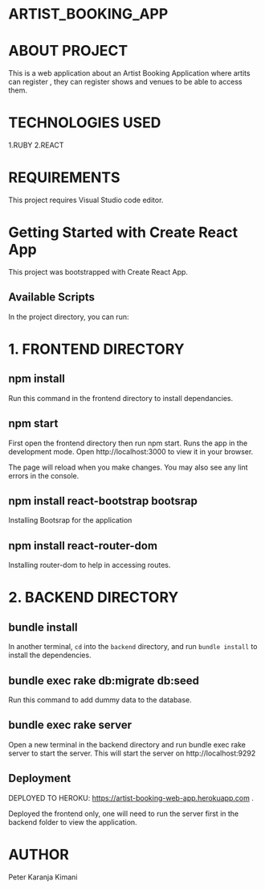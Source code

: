 # ARTIST_BOOKING_APP

# ABOUT PROJECT
This is a web application about an Artist Booking Application where artits can register , they can register shows and venues to be able to access them.

# TECHNOLOGIES USED
1.RUBY 2.REACT 

# REQUIREMENTS
This project requires Visual Studio code editor.

# Getting Started with Create React App
This project was bootstrapped with Create React App.

## Available Scripts
In the project directory, you can run:

 # 1. FRONTEND DIRECTORY

## npm install
Run this command in the frontend directory to install dependancies.

## npm start
First open the frontend directory then run npm start.
Runs the app in the development mode.
Open http://localhost:3000 to view it in your browser.

The page will reload when you make changes.
You may also see any lint errors in the console.

## npm install react-bootstrap bootsrap
Installing Bootsrap for the application

## npm install react-router-dom
Installing router-dom to help in accessing routes.

# 2. BACKEND DIRECTORY

## bundle install

In another terminal, `cd` into the `backend` directory, and run
`bundle install` to install the dependencies.

## bundle exec rake db:migrate db:seed
Run this command to add dummy data to the database.

## bundle exec rake server
Open a new terminal in the backend directory and run bundle exec rake server to start the server. This will start the server on http://localhost:9292

## Deployment
DEPLOYED TO HEROKU:  https://artist-booking-web-app.herokuapp.com .

Deployed the frontend only, one will need to run the server first in the backend folder to view the application.

# AUTHOR
Peter Karanja Kimani